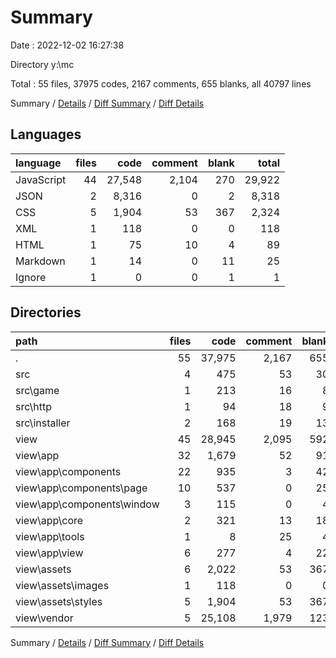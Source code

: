 # Summary

Date : 2022-12-02 16:27:38

Directory y:\\mc

Total : 55 files,  37975 codes, 2167 comments, 655 blanks, all 40797 lines

Summary / [Details](details.md) / [Diff Summary](diff.md) / [Diff Details](diff-details.md)

## Languages
| language | files | code | comment | blank | total |
| :--- | ---: | ---: | ---: | ---: | ---: |
| JavaScript | 44 | 27,548 | 2,104 | 270 | 29,922 |
| JSON | 2 | 8,316 | 0 | 2 | 8,318 |
| CSS | 5 | 1,904 | 53 | 367 | 2,324 |
| XML | 1 | 118 | 0 | 0 | 118 |
| HTML | 1 | 75 | 10 | 4 | 89 |
| Markdown | 1 | 14 | 0 | 11 | 25 |
| Ignore | 1 | 0 | 0 | 1 | 1 |

## Directories
| path | files | code | comment | blank | total |
| :--- | ---: | ---: | ---: | ---: | ---: |
| . | 55 | 37,975 | 2,167 | 655 | 40,797 |
| src | 4 | 475 | 53 | 30 | 558 |
| src\\game | 1 | 213 | 16 | 8 | 237 |
| src\\http | 1 | 94 | 18 | 9 | 121 |
| src\\installer | 2 | 168 | 19 | 13 | 200 |
| view | 45 | 28,945 | 2,095 | 592 | 31,632 |
| view\\app | 32 | 1,679 | 52 | 91 | 1,822 |
| view\\app\\components | 22 | 935 | 3 | 42 | 980 |
| view\\app\\components\\page | 10 | 537 | 0 | 25 | 562 |
| view\\app\\components\\window | 3 | 115 | 0 | 4 | 119 |
| view\\app\\core | 2 | 321 | 13 | 18 | 352 |
| view\\app\\tools | 1 | 8 | 25 | 4 | 37 |
| view\\app\\view | 6 | 277 | 4 | 22 | 303 |
| view\\assets | 6 | 2,022 | 53 | 367 | 2,442 |
| view\\assets\\images | 1 | 118 | 0 | 0 | 118 |
| view\\assets\\styles | 5 | 1,904 | 53 | 367 | 2,324 |
| view\\vendor | 5 | 25,108 | 1,979 | 123 | 27,210 |

Summary / [Details](details.md) / [Diff Summary](diff.md) / [Diff Details](diff-details.md)